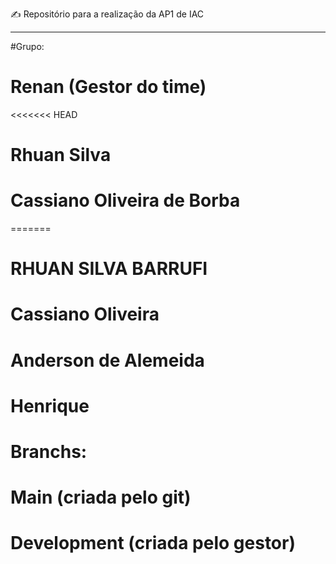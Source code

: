 ✍️ Repositório para a realização da AP1 de IAC
__________________________________________________
#Grupo:
# Renan (Gestor do time)
<<<<<<< HEAD
# Rhuan Silva
# Cassiano Oliveira de Borba
=======
# RHUAN SILVA BARRUFI
# Cassiano Oliveira
# Anderson de Alemeida
# Henrique 
# Branchs:
# Main (criada pelo git)
# Development (criada pelo gestor)